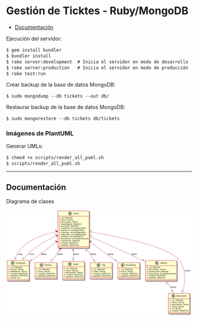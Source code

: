 # Gestión de Ticktes - Ruby/MongoDB

- [Documentación](#documentación)

Ejecución del servidor:

    $ gem install bundler
    $ bundler install
    $ rake server:development  # Inicia el servidor en modo de desarrollo
    $ rake server:production   # Inicia el servidor en modo de producción
    $ rake test:run   

Crear backup de la base de datos MongoDB:

    $ sudo mongodump --db tickets --out db/

Restaurar backup de la base de datos MongoDB:

    $ sudo mongorestore --db tickets db/tickets

### Imágenes de PlantUML

Generar UMLs:

    $ chmod +x scripts/render_all_puml.sh
    $ scripts/render_all_puml.sh

---

## Documentación

Diagrama de clases

![Diagrama UML](./docs/pics/class_diagram.png)